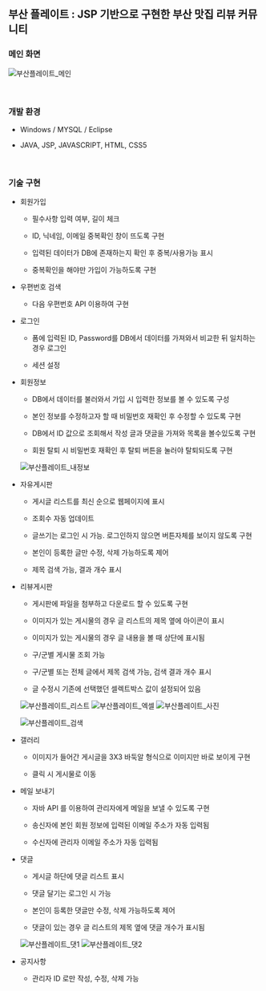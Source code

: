 <h2>부산 플레이트 : JSP 기반으로 구현한 부산 맛집 리뷰 커뮤니티</h2>

<h3>메인 화면</h3>

![부산플레이트_메인](https://user-images.githubusercontent.com/79393928/124356483-266be900-dc51-11eb-9d8b-b13d430708f6.PNG)

<br>

<h3>개발 환경</h3>

- Windows / MYSQL / Eclipse 

- JAVA, JSP, JAVASCRIPT, HTML, CSS5

<br>

<h3>기술 구현</h3>

- 회원가입

  - 필수사항 입력 여부, 길이 체크
  
  - ID, 닉네임, 이메일 중복확인 창이 뜨도록 구현

  - 입력된 데이터가 DB에 존재하는지 확인 후 중복/사용가능 표시 
  
  - 중복확인을 해야만 가입이 가능하도록 구현

- 우편번호 검색

  - 다음 우편번호 API 이용하여 구현

- 로그인

  - 폼에 입력된 ID, Password를 DB에서 데이터를 가져와서 비교한 뒤 일치하는 경우 로그인

  - 세션 설정

- 회원정보

  - DB에서 데이터를 불러와서 가입 시 입력한 정보를 볼 수 있도록 구성
  
  - 본인 정보를 수정하고자 할 때 비밀번호 재확인 후 수정할 수 있도록 구현
  
  - DB에서 ID 값으로 조회해서 작성 글과 댓글을 가져와 목록을 볼수있도록 구현
  
  - 회원 탈퇴 시 비밀번호 재확인 후 탈퇴 버튼을 눌러야 탈퇴되도록 구현
  
  ![부산플레이트_내정보](https://user-images.githubusercontent.com/79393928/124356501-4bf8f280-dc51-11eb-9414-19e48d0c9f24.PNG)

- 자유게시판

  - 게시글 리스트를 최신 순으로 웹페이지에 표시
  
  - 조회수 자동 업데이트
  
  - 글쓰기는 로그인 시 가능. 로그인하지 않으면 버튼자체를 보이지 않도록 구현
  
  - 본인이 등록한 글만 수정, 삭제 가능하도록 제어
  
  - 제목 검색 가능, 결과 개수 표시

- 리뷰게시판

  - 게시판에 파일을 첨부하고 다운로드 할 수 있도록 구현
  
  - 이미지가 있는 게시물의 경우 글 리스트의 제목 옆에 아이콘이 표시
  
  - 이미지가 있는 게시물의 경우 글 내용을 볼 때 상단에 표시됨
  
  - 구/군별 게시물 조회 가능
  
  - 구/군별 또는 전체 글에서 제목 검색 가능, 검색 결과 개수 표시
  
  - 글 수정시 기존에 선택했던 셀렉트박스 값이 설정되어 있음
  
  ![부산플레이트_리스트](https://user-images.githubusercontent.com/79393928/124356576-a7c37b80-dc51-11eb-9630-0bb0ef12b66c.PNG)
  ![부산플레이트_엑셀](https://user-images.githubusercontent.com/79393928/124356590-b90c8800-dc51-11eb-8c23-0a4e644665bc.PNG)
  ![부산플레이트_사진](https://user-images.githubusercontent.com/79393928/124356597-c164c300-dc51-11eb-8002-16439f61febd.PNG)
  
  ![부산플레이트_검색](https://user-images.githubusercontent.com/79393928/124356806-18b76300-dc53-11eb-9509-cd4df6831890.PNG)

- 갤러리

  - 이미지가 들어간 게시글을 3X3 바둑알 형식으로 이미지만 바로 보이게 구현
  
  - 클릭 시 게시물로 이동

- 메일 보내기

  - 자바 API 를 이용하여 관리자에게 메일을 보낼 수 있도록 구현
  
  - 송신자에 본인 회원 정보에 입력된 이메일 주소가 자동 입력됨
  
  - 수신자에 관리자 이메일 주소가 자동 입력됨

- 댓글

  - 게시글 하단에 댓글 리스트 표시
  
  - 댓글 달기는 로그인 시 가능
  
  - 본인이 등록한 댓글만 수정, 삭제 가능하도록 제어
  
  - 댓글이 있는 경우 글 리스트의 제목 옆에 댓글 개수가 표시됨
  
  ![부산플레이트_댓1](https://user-images.githubusercontent.com/79393928/124356607-d0e40c00-dc51-11eb-80a1-f45f9407c0dd.PNG)
  ![부산플레이트_댓2](https://user-images.githubusercontent.com/79393928/124356609-d3defc80-dc51-11eb-9724-df36958caed0.PNG)

- 공지사항

  - 관리자 ID 로만 작성, 수정, 삭제 가능

